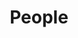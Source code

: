 ---
title: "People"
draft: false
description : "this is meta description"
type: baseof

sections:
  - block: people
    content:
      title: Meet the Team
      user_groups:
          - Principal Investigators
          - Researchers
          - Grad Students
          - Administration
          - Visitors
          - Alumni
      sort_by: Params.last_name
      sort_ascending: true
    design:
      show_interests: false
      show_role: true
      show_social: true
---
